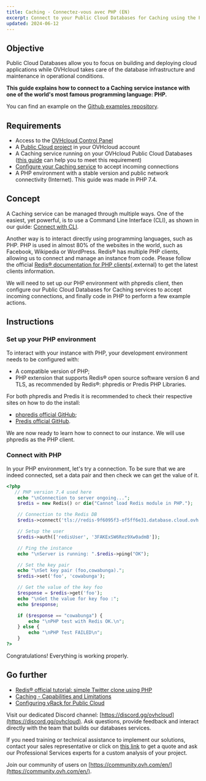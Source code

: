 ```yaml
---
title: Caching - Connectez-vous avec PHP (EN)
excerpt: Connect to your Public Cloud Databases for Caching using the PHP programming language
updated: 2024-06-12
---
```


## Objective

Public Cloud Databases allow you to focus on building and deploying cloud applications while OVHcloud takes care of the database infrastructure and maintenance in operational conditions.

**This guide explains how to connect to a Caching service instance with one of the world's most famous programming language: PHP.**

You can find an example on the [Github examples repository](https://github.com/ovh/public-cloud-databases-examples/tree/main/databases/redis/php/hello-world).

## Requirements

- Access to the [OVHcloud Control Panel](/links/manager)
- A [Public Cloud project](https://www.ovhcloud.com/fr/public-cloud/) in your OVHcloud account
- A Caching service running on your OVHcloud Public Cloud Databases ([this guide](/pages/public_cloud/public_cloud_databases/databases_01_order_control_panel) can help you to meet this requirement)
- [Configure your Caching service](/pages/public_cloud/public_cloud_databases/redis_08_prepare_for_incoming_connections) to accept incoming connections
- A PHP environment with a stable version and public network connectivity (Internet). This guide was made in PHP 7.4.

## Concept

A Caching service can be managed through multiple ways.
One of the easiest, yet powerful, is to use a Command Line Interface (CLI), as shown in our guide: [Connect with CLI](/pages/public_cloud/public_cloud_databases/redis_03_connect_cli).

Another way is to interact directly using programming languages, such as PHP.
PHP is used in almost 80% of the websites in the world, such as Facebook, Wikipedia or WordPress.
Redis® has multiple PHP clients, allowing us to connect and manage an instance from code. Please follow the official [Redis® documentation for PHP clients](https://redis.io/clients#php){.external} to get the latest clients information.

We will need to set up our PHP environment with phpredis client, then configure our Public Cloud Databases for Caching services to accept incoming connections, and finally code in PHP to perform a few example actions.

## Instructions

### Set up your PHP environment

To interact with your instance with PHP, your development environment needs to be configured with:

- A compatible version of PHP;
- PHP extension that supports Redis® open source software version 6 and TLS, as recommended by Redis®: phpredis or Predis PHP Libraries.

For both phpredis and Predis it is recommended to check their respective sites on how to do the install:

- [phpredis official GitHub](https://github.com/phpredis/phpredis);
- [Predis official GitHub](https://github.com/predis/predis).

We are now ready to learn how to connect to our instance. We will use phpredis as the PHP client.

### Connect with PHP

In your PHP environment, let's try a connection. To be sure that we are indeed connected, set a data pair and then check we can get the value of it.

```php
<?php
   // PHP version 7.4 used here
	echo "\nConnection to server ongoing...";
	$redis = new Redis() or die("Cannot load Redis module in PHP.");

	// Connection to the Redis DB
	$redis->connect('tls://redis-9f6095f3-of5ff6e31.database.cloud.ovh.net', 20185);

	// Setup the user
	$redis->auth(['redisUser', '3FAKExSW6Rez9Xw0admB']);

	// Ping the instance
	echo "\nServer is running: ".$redis->ping("OK");

	// Set the key pair
	echo "\nSet key pair (foo,cowabunga).";
	$redis->set('foo', 'cowabunga');

	// Get the value of the key foo
	$response = $redis->get('foo');
	echo "\nGet the value for key foo :";
	echo $response;

	if ($response == "cowabunga") {
		echo "\nPHP test with Redis OK.\n";
	} else {
		echo "\nPHP Test FAILED\n";
	}
?>
```
Congratulations! Everything is working properly.

## Go further

- [Redis® official tutorial: simple Twitter clone using PHP](https://redis.io/topics/twitter-clone)
- [Caching - Capabilities and Limitations](/pages/public_cloud/public_cloud_databases/redis_01_capabilities)
- [Configuring vRack for Public Cloud](/pages/public_cloud/public_cloud_network_services/getting-started-07-creating-vrack)

Visit our dedicated Discord channel: [https://discord.gg/ovhcloud](https://discord.gg/ovhcloud). Ask questions, provide feedback and interact directly with the team that builds our databases services.

If you need training or technical assistance to implement our solutions, contact your sales representative or click on [this link](/links/professional-services) to get a quote and ask our Professional Services experts for a custom analysis of your project.

Join our community of users on [https://community.ovh.com/en/](https://community.ovh.com/en/).
